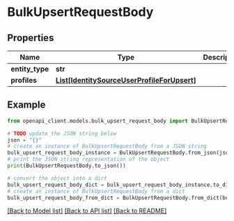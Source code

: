 # BulkUpsertRequestBody


## Properties

Name | Type | Description | Notes
------------ | ------------- | ------------- | -------------
**entity_type** | **str** |  | [optional] 
**profiles** | [**List[IdentitySourceUserProfileForUpsert]**](IdentitySourceUserProfileForUpsert.md) |  | [optional] 

## Example

```python
from openapi_client.models.bulk_upsert_request_body import BulkUpsertRequestBody

# TODO update the JSON string below
json = "{}"
# create an instance of BulkUpsertRequestBody from a JSON string
bulk_upsert_request_body_instance = BulkUpsertRequestBody.from_json(json)
# print the JSON string representation of the object
print(BulkUpsertRequestBody.to_json())

# convert the object into a dict
bulk_upsert_request_body_dict = bulk_upsert_request_body_instance.to_dict()
# create an instance of BulkUpsertRequestBody from a dict
bulk_upsert_request_body_from_dict = BulkUpsertRequestBody.from_dict(bulk_upsert_request_body_dict)
```
[[Back to Model list]](../README.md#documentation-for-models) [[Back to API list]](../README.md#documentation-for-api-endpoints) [[Back to README]](../README.md)


